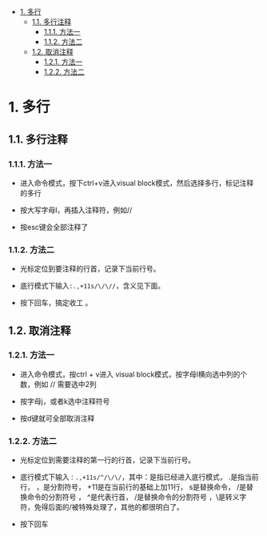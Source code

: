 
<!-- @import "[TOC]" {cmd="toc" depthFrom=1 depthTo=6 orderedList=false} -->

<!-- code_chunk_output -->

- [1. 多行](#1-多行)
  - [1.1. 多行注释](#11-多行注释)
    - [1.1.1. 方法一](#111-方法一)
    - [1.1.2. 方法二](#112-方法二)
  - [1.2. 取消注释](#12-取消注释)
    - [1.2.1. 方法一](#121-方法一)
    - [1.2.2. 方法二](#122-方法二)

<!-- /code_chunk_output -->

# 1. 多行

## 1.1. 多行注释

### 1.1.1. 方法一

- 进入命令模式，按下ctrl+v进入visual block模式，然后选择多行，标记注释的多行

- 按大写字母I，再插入注释符，例如//

- 按esc键会全部注释了

### 1.1.2. 方法二

- 光标定位到要注释的行首，记录下当前行号。

- 底行模式下输入```:.,+11s/\/\//```，含义见下面。

- 按下回车，搞定收工 。

## 1.2. 取消注释

### 1.2.1. 方法一

- 进入命令模式，按ctrl + v进入 visual block模式，按字母l横向选中列的个数，例如 // 需要选中2列

- 按字母j，或者k选中注释符号

- 按d键就可全部取消注释

### 1.2.2. 方法二

- 光标定位到需要注释的第一行的行首，记录下当前行号。

- 底行模式下输入```：.,+11s/^/\/\/```，其中：是指已经进入底行模式， .是指当前行， ，是分割符号， +11是在当前行的基础上加11行， s是替换命令， /是替换命令的分割符号 ， ^是代表行首， /是替换命令的分割符号 ，\是转义字符，免得后面的/被特殊处理了，其他的都很明白了。

- 按下回车